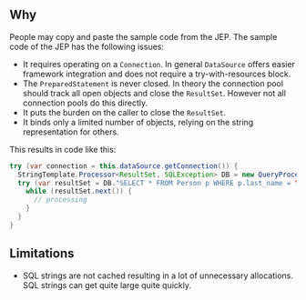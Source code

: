 

Why
---

People may copy and paste the sample code from the JEP. The sample code of the JEP has the following issues:

- It requires operating on a `Connection`. In general `DataSource` offers easier framework integration and does not require a try-with-resources block.
- The `PreparedStatement` is never closed. In theory the connection pool should track all open objects and close the `ResultSet`. However not all connection pools do this directly.
- It puts the burden on the caller to close the `ResultSet`.
- It binds only a limited number of objects, relying on the string representation for others.

This results in code like this:

```java
try (var connection = this.dataSource.getConnection()) {
  StringTemplate.Processor<ResultSet, SQLException> DB = new QueryProcessor(connection);
  try (var resultSet = DB."SELECT * FROM Person p WHERE p.last_name = \{name}") {
    while (resultSet.next()) {
      // processing
    }
  }
}
```

Limitations
-----------

- SQL strings are not cached resulting in a lot of unnecessary allocations. SQL strings can get quite large quite quickly.
